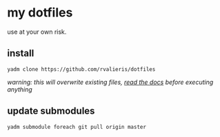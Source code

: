 
# my dotfiles

use at your own risk.

## install

`yadm clone https://github.com/rvalieris/dotfiles`

*warning: this will overwrite existing files, [read the docs](https://yadm.io/) before executing anything*

## update submodules

`yadm submodule foreach git pull origin master`
